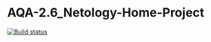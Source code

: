 # AQA-2.6_Netology-Home-Project
[![Build status](https://ci.appveyor.com/api/projects/status/jgkwk3sic5ixcguu?svg=true)](https://ci.appveyor.com/project/toptun80/aqa-2-6-netology-home-project)
